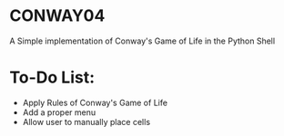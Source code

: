 # CONWAY04
A Simple implementation of Conway's Game of Life in the Python Shell

# To-Do List:
* Apply Rules of Conway's Game of Life
* Add a proper menu
* Allow user to manually place cells
